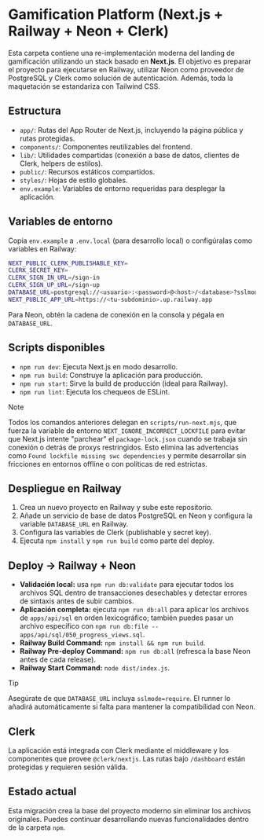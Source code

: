 # Gamification Platform (Next.js + Railway + Neon + Clerk)

Esta carpeta contiene una re-implementación moderna del landing de gamificación utilizando un stack basado en **Next.js**. El objetivo es preparar el proyecto para ejecutarse en Railway, utilizar Neon como proveedor de PostgreSQL y Clerk como solución de autenticación. Además, toda la maquetación se estandariza con Tailwind CSS.

## Estructura

- `app/`: Rutas del App Router de Next.js, incluyendo la página pública y rutas protegidas.
- `components/`: Componentes reutilizables del frontend.
- `lib/`: Utilidades compartidas (conexión a base de datos, clientes de Clerk, helpers de estilos).
- `public/`: Recursos estáticos compartidos.
- `styles/`: Hojas de estilo globales.
- `env.example`: Variables de entorno requeridas para desplegar la aplicación.

## Variables de entorno

Copia `env.example` a `.env.local` (para desarrollo local) o configúralas como variables en Railway:

```bash
NEXT_PUBLIC_CLERK_PUBLISHABLE_KEY=
CLERK_SECRET_KEY=
CLERK_SIGN_IN_URL=/sign-in
CLERK_SIGN_UP_URL=/sign-up
DATABASE_URL=postgresql://<usuario>:<password>@<host>/<database>?sslmode=require
NEXT_PUBLIC_APP_URL=https://<tu-subdominio>.up.railway.app
```

Para Neon, obtén la cadena de conexión en la consola y pégala en `DATABASE_URL`.

## Scripts disponibles

- `npm run dev`: Ejecuta Next.js en modo desarrollo.
- `npm run build`: Construye la aplicación para producción.
- `npm run start`: Sirve la build de producción (ideal para Railway).
- `npm run lint`: Ejecuta los chequeos de ESLint.

> [!NOTE]
> Todos los comandos anteriores delegan en `scripts/run-next.mjs`, que fuerza la variable de entorno `NEXT_IGNORE_INCORRECT_LOCKFILE` para evitar que Next.js intente "parchear" el `package-lock.json` cuando se trabaja sin conexión o detrás de proxys restringidos. Esto elimina las advertencias como `Found lockfile missing swc dependencies` y permite desarrollar sin fricciones en entornos offline o con políticas de red estrictas.

## Despliegue en Railway

1. Crea un nuevo proyecto en Railway y sube este repositorio.
2. Añade un servicio de base de datos PostgreSQL en Neon y configura la variable `DATABASE_URL` en Railway.
3. Configura las variables de Clerk (publishable y secret key).
4. Ejecuta `npm install` y `npm run build` como parte del deploy.

## Deploy → Railway + Neon

- **Validación local:** usa `npm run db:validate` para ejecutar todos los archivos SQL dentro de transacciones desechables y detectar errores de sintaxis antes de subir cambios.
- **Aplicación completa:** ejecuta `npm run db:all` para aplicar los archivos de `apps/api/sql` en orden lexicográfico; también puedes pasar un archivo específico con `npm run db:file -- apps/api/sql/050_progress_views.sql`.
- **Railway Build Command:** `npm install && npm run build`.
- **Railway Pre-deploy Command:** `npm run db:all` (refresca la base Neon antes de cada release).
- **Railway Start Command:** `node dist/index.js`.

> [!TIP]
> Asegúrate de que `DATABASE_URL` incluya `sslmode=require`. El runner lo añadirá automáticamente si falta para mantener la compatibilidad con Neon.

## Clerk

La aplicación está integrada con Clerk mediante el middleware y los componentes que provee `@clerk/nextjs`. Las rutas bajo `/dashboard` están protegidas y requieren sesión válida.

## Estado actual

Esta migración crea la base del proyecto moderno sin eliminar los archivos originales. Puedes continuar desarrollando nuevas funcionalidades dentro de la carpeta `npm`.
